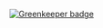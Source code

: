 

[![Greenkeeper badge](https://badges.greenkeeper.io/mikeal/tito-emails.svg)](https://greenkeeper.io/)